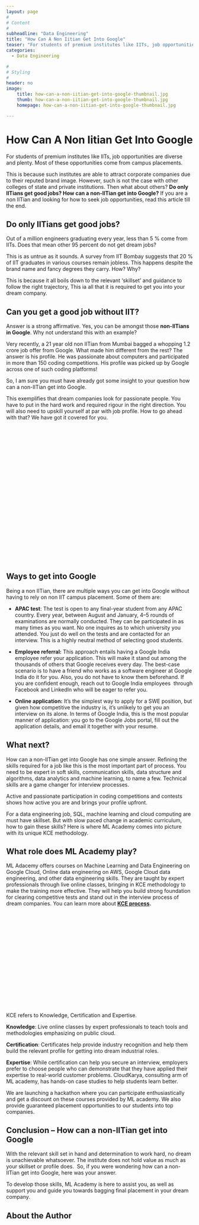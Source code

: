 ```yaml
---
layout: page
#
# Content
#
subheadline: "Data Engineering"
title: "How Can A Non Iitian Get Into Google"
teaser: "For students of premium institutes like IITs, job opportunities are diverse and plenty. Most of these opportunities come from campus placements. This is because such institutes are able to attract corporate companies due to their reputed brand im"
categories:
  - Data Engineering

#
# Styling
#
header: no
image:
    title: how-can-a-non-iitian-get-into-google-thumbnail.jpg
    thumb: how-can-a-non-iitian-get-into-google-thumbnail.jpg
    homepage: how-can-a-non-iitian-get-into-google-thumbnail.jpg

---
```


# How Can A Non Iitian Get Into Google

For students of premium institutes like IITs, job opportunities are diverse and plenty. Most of these opportunities come from campus placements. 


This is because such institutes are able to attract corporate companies due to their reputed brand image. However, such is not the case with other colleges of state and private institutions. Then what about others? **Do only IITians get good jobs? How can a non-IITian get into Google?** If you are a non IITian and looking for how to seek job opportunities, read this article till the end.


**Do only IITians get good jobs?**
----------------------------------


Out of a million engineers graduating every year, less than 5 % come from IITs. Does that mean other 95 percent do not get dream jobs? 


This is as untrue as it sounds. A survey from IIT Bombay suggests that 20 % of IIT graduates in various courses remain jobless. This happens despite the brand name and fancy degrees they carry. How? Why?


This is because it all boils down to the relevant ‘skillset’ and guidance to follow the right trajectory, This ia all that it is required to get you into your dream company.


**Can you get a good job without IIT?**
---------------------------------------


Answer is a strong affirmative. Yes, you can be amongst those **non-IITians in Google**. Why not understand this with an example? 


Very recently, a 21 year old non IITian from Mumbai bagged a whopping 1.2 crore job offer from Google. What made him different from the rest? The answer is his profile. He was passionate about computers and participated in more than 150 coding competitions. His profile was picked up by Google across one of such coding platforms!


So, I am sure you must have already got some insight to your question how can a non-IITian get into Google.


This exemplifies that dream companies look for passionate people. You have to put in the hard work and required rigour in the right direction. You will also need to upskill yourself at par with job profile. How to go ahead with that? We have got it covered for you.


![](data:image/svg+xml,%3Csvg%20xmlns='http://www.w3.org/2000/svg'%20viewBox='0%200%20302%20218'%3E%3C/svg%3E)


**Ways to get into Google**
---------------------------


Being a non IITian, there are multiple ways you can get into Google without having to rely on non IIT campus placement. Some of them are:


* **APAC test**: The test is open to any final-year student from any APAC country. Every year, between August and January, 4–5 rounds of examinations are normally conducted. They can be participated in as many times as you want. No one inquires as to which university you attended. You just do well on the tests and are contacted for an interview. This is a highly neutral method of selecting good students.


* **Employee referral:** This approach entails having a Google India employee refer your application. This will make it stand out among the thousands of others that Google receives every day. The best-case scenario is to have a friend who works as a software engineer at Google India do it for you. Also, you do not have to know them beforehand. If you are confident enough, reach out to Google India employees  through Facebook and LinkedIn who will be eager to refer you.


* **Online application:** It’s the simplest way to apply for a SWE position, but given how competitive the industry is, it’s unlikely to get you an interview on its alone. In terms of Google India, this is the most popular manner of application: you go to the Google Jobs portal, fill out the application details, and email it together with your resume.


**What next?**
--------------


How can a non-IITian get into Google has one simple answer. Refining the skills required for a job like this is the most important part of process. You need to be expert in soft skills, communication skills, data structure and algorithms, data analytics and machine learning, to name a few. Technical skills are a game changer for interview processes.


Active and passionate participation in coding competitions and contests shows how active you are and brings your profile upfront. 


For a data engineering job, SQL, machine learning and cloud computing are must have skillset. But with slow paced change in academic curriculum, how to gain these skills? Here is where ML Academy comes into picture with its unique KCE methodology.


**What role does ML Academy play?**
-----------------------------------


ML Adacemy offers courses on Machine Learning and Data Engineering on Google Cloud, Online data engineering on AWS, Google Cloud data engineering, and other data engineering skills. They are taught by expert professionals through live online classes, bringing in KCE methodology to make the training more effective. They will help you build strong foundation for clearing competitive tests and stand out in the interview process of dream companies. You can learn more about **[KCE process](https://mlacademy.io/kce-process/).**


![KCE Framework](data:image/svg+xml,%3Csvg%20xmlns='http://www.w3.org/2000/svg'%20viewBox='0%200%201024%20547'%3E%3C/svg%3E)
KCE refers to Knowledge, Certification and Expertise. 


**Knowledge**: Live online classes by expert professionals to teach tools and methodologies emphasizing on public cloud. 


**Certification**: Certificates help provide industry recognition and help them build the relevant profile for getting into dream industrial roles.


**Expertise**: While certification can help you secure an interview, employers prefer to choose people who can demonstrate that they have applied their expertise to real-world customer problems. CloudKarya, consulting arm of ML academy, has hands-on case studies to help students learn better.


We are launching a hackathon where you can participate enthusiastically and get a discount on these courses provided by ML academy. We also provide guaranteed placement opportunities to our students into top companies.  


**Conclusion** – How can a non-IITian get into Google
-----------------------------------------------------


With the relevant skill set in hand and determination to work hard, no dream is unachievable whatsoever. The institute does not hold value as much as your skillset or profile does.  So, if you were wondering how can a non-IITian get into Google, here was your answer.


To develop those skills, ML Academy is here to assist you, as well as support you and guide you towards bagging final placement in your dream company. 


About the Author
----------------




![Aditi Chourey](data:image/svg+xml,%3Csvg%20xmlns='http://www.w3.org/2000/svg'%20viewBox='0%200%20768%201024'%3E%3C/svg%3E)


**Aditi Chourey** is an MBA from the Indian Institute of Management (IIM), Shillong. A mechanical engineer by qualification, a gold medalist in International English Olympiad, she is passionate about writing and has co authored a nationally released anthology. She loves to explore imagery poetry and experiment with conventional forms of writing in Hindi, English, Urdu. She is an active social worker having worked with NGOs for child welfare and holds an NSS B certificate. In her leisure time, she is an ardent reader of historical fiction and loves to explore art and aesthetics. You can connect with her on LinkedIn.




